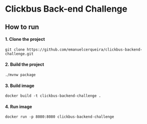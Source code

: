 # Clickbus Back-end Challenge

## How to run

#### 1. Clone the project
``
git clone https://github.com/emanuelcerqueira/clickbus-backend-challenge.git
``

#### 2. Build the project
``
./mvnw package
``

#### 3. Build image
``
docker build -t clickbus-backend-challenge .
``

#### 4. Run image
``
docker run -p 8080:8080 clickbus-backend-challenge
``
